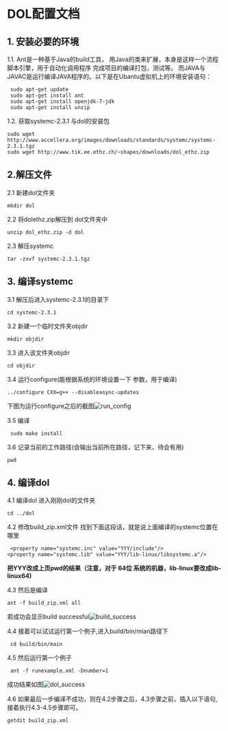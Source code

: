 # DOL配置文档

## 1. 安装必要的环境
1.1. Ant是一种基于Java的build工具， 用Java的类来扩展，本身是这样一个流程脚本引擎，用于自动化调用程序 完成项目的编译打包，测试等。
	而JAVA与JAVAC是运行编译JAVA程序的。以下是在Ubantu虚拟机上的环境安装语句：
```
 sudo apt-get update 
 sudo apt-get install ant 
 sudo apt-get install openjdk-7-jdk 
 sudo apt-get install unzip
```
1.2. 获取systemc-2.3.1 与dol的安装包
```
sudo wget http://www.accellera.org/images/downloads/standards/systemc/systemc-2.3.1.tgz
sudo wget http://www.tik.ee.ethz.ch/~shapes/downloads/dol_ethz.zip
```

## 2.解压文件
2.1 新建dol文件夹
```  
mkdir dol 
```
2.2 将dolethz.zip解压到 dol文件夹中
```
unzip dol_ethz.zip -d dol 
```

2.3 解压systemc 
```
tar -zxvf systemc-2.3.1.tgz
```
			
## 3. 编译systemc
3.1 解压后进入systemc-2.3.1的目录下
```
cd systemc-2.3.1 
```
3.2 新建一个临时文件夹objdir 
```
mkdir objdir 
```
3.3 进入该文件夹objdir 
```
cd objdir 
```
3.4 运行configure(能根据系统的环境设置一下 参数，用于编译) 
```
../configure CXX=g++ --disableasync-updates 
```
下图为运行configure之后的截图![run_config](http://i.imgur.com/iBna8yj.png)

3.5 编译
```
 sudo make install
```
3.6 记录当前的工作路径(会输出当前所在路径，记下来，待会有用) 
```
pwd
```
	

## 4. 编译dol
4.1 编译dol 进入刚刚dol的文件夹 
``` 
cd ../dol 
```
4.2 修改build_zip.xml文件 找到下面这段话，就是说上面编译的systemc位置在哪里
```
 <property name="systemc.inc" value="YYY/include"/> 
<property name="systemc.lib" value="YYY/lib-linux/libsystemc.a"/> 
```
**把YYY改成上页pwd的结果（注意，对于  64位 系统的机器，lib-linux要改成lib-linux64)**

4.3 然后是编译
```
ant -f build_zip.xml all
```
若成功会显示build successful![build_success](http://i.imgur.com/vq3Efun.png)

4.4 接着可以试试运行第一个例子,进入build/bin/mian路径下 
```
 cd build/bin/main
```
4.5 然后运行第一个例子
```
 ant -f runexample.xml -Dnumber=1
```
成功结果如图![dol_success](http://i.imgur.com/hKgGXps.png)
		
4.6 如果最后一步编译不成功，则在4.2步骤之后，4.3步骤之前，插入以下语句,接着执行4.3-4.5步骤即可。
```
getdit build_zip.xml
```
